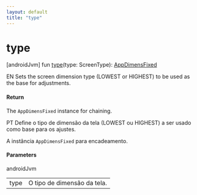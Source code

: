 ```yaml
---
layout: default
title: "type"
---
```


# type

[androidJvm]
fun [type](type.md)(type: ScreenType): [AppDimensFixed](index.md)

EN Sets the screen dimension type (LOWEST or HIGHEST) to be used as the base for adjustments.

#### Return

The `AppDimensFixed` instance for chaining.

PT Define o tipo de dimensão da tela (LOWEST ou HIGHEST) a ser usado como base para os ajustes.

A instância `AppDimensFixed` para encadeamento.

#### Parameters

androidJvm

| | |
|---|---|
| type | O tipo de dimensão da tela. |